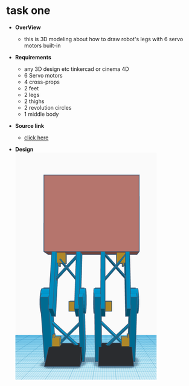 # task one  
* **OverView**
    * this is 3D modeling about how to draw robot's legs with 6 servo motors built-in

* **Requirements**
    * any 3D design etc tinkercad or cinema 4D
    * 6 Servo motors
    * 4 cross-props
    * 2 feet
    * 2 legs
    * 2 thighs
    * 2 revolution circles
    * 1 middle body
* **Source link**  
    * [click here](https://www.tinkercad.com/things/9wfB3m866Ao-legs-with-6-servo-motors?sharecode=6Noxx_fnurXRgr8VZqs7S4oOl4roi44QUJ65jeSR17A)

* **Design**  
    ![photo](./image.png)
